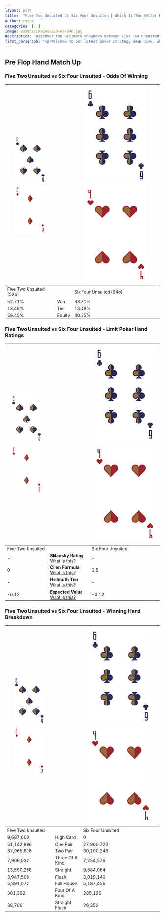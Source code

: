```yaml
---
layout: post
title:  "Five Two Unsuited Vs Six Four Unsuited | Which Is The Better Hand In Poker? A Complete Guide"
author: reece
categories: [  ]
image: assets/images/52o-vs-64o.jpg
description: "Discover the ultimate showdown between Five Two Unsuited and Six Four Unsuited in poker! Uncover the odds, strategies, and scenarios where one hand triumphs over the other. Get ready to up your poker game with this thrilling analysis."
first_paragraph: "<p>Welcome to our latest poker strategy deep dive, where we're pitting two distinct hands against each other in a high-stakes showdown: Five Two Unsuited vs Six Four Unsuited.</p><p>In the dynamic world of poker, every decision counts, and knowing which hand holds the upper hand is key to your success at the table.</p><p>In this article, we'll dissect these two hands, explore the scenarios where one dominates the other, and equip you with the knowledge to make strategic choices that can tip the odds in your favor.</p><p>Get ready to unravel the intriguing dynamics of these poker hands and elevate your game to new heights.</p>"
---
```




[comment]: # (sp0)

## Pre Flop Hand Match Up

<div class="table hand-ratings" markdown="1"> 



### Five Two Unsuited vs Six Four Unsuited - Odds Of Winning


    
| ![image info](assets/images/hand1/5.png) ![image info](assets/images/hand1/2o.png) |  | ![image info](assets/images/hand2/6.png) ![image info](assets/images/hand2/4o.png) |
| -------- | -------- | -------- |
| Five Two Unsuited (52o) |  | Six Four Unsuited (64o) |
| 52.71% | Win | 33.81% |
| 13.48% | Tie | 13.48% |
| 59.45% | Equity | 40.55% |




[comment]: # (sp1)



### Five Two Unsuited vs Six Four Unsuited - Limit Poker Hand Ratings


    
| ![image info](assets/images/hand1/5.png) ![image info](assets/images/hand1/2o.png) |  | ![image info](assets/images/hand2/6.png) ![image info](assets/images/hand2/4o.png) |
| -------- | -------- | -------- |
| Five Two Unsuited |  | Six Four Unsuited |
| - | **Sklansky Rating** [What is this?](/sklansky-rating-explained) | - |
| 0 | **Chen Formula** [What is this?](/chen-formula-explained) | 1.5 |
| - | **Hellmuth Tier** [What is this?](/Hellmuth-tier-explained) | - |
| -0.12 | **Expected Value** [What is this?](/expected-value-explained) | -0.12 |




[comment]: # (sp2)



### Five Two Unsuited vs Six Four Unsuited - Winning Hand Breakdown


    
| ![image info](assets/images/hand1/5.png) ![image info](assets/images/hand1/2o.png) |  | ![image info](assets/images/hand2/6.png) ![image info](assets/images/hand2/4o.png) |
| -------- | -------- | -------- |
| Five Two Unsuited |  | Six Four Unsuited |
| 9,687,600 | High Card | 0 |
| 51,142,896 | One Pair | 27,900,720 |
| 37,965,816 | Two Pair | 30,100,248 |
| 7,906,032 | Three Of A Kind | 7,254,576 |
| 13,590,288 | Straight | 9,584,064 |
| 3,947,508 | Flush | 3,019,140 |
| 5,391,072 | Full House | 5,187,456 |
| 301,392 | Four Of A Kind | 285,120 |
| 38,700 | Straight Flush | 26,352 |




[comment]: # (sp3)



</div>

[comment]: # (sp4)



[comment]: # (sp5)

